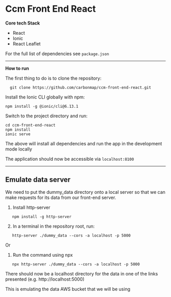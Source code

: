# Ccm Front End React

**Core tech Stack**

- React
- Ionic
- React Leaflet

For the full list of dependencies see `package.json`

---

**How to run**

The first thing to do is to clone the repository:

      git clone https://github.com/carbonmap/ccm-front-end-react.git

Install the Ionic CLI globally with npm:

    npm install -g @ionic/cli@6.13.1

Switch to the project directory and run:

    cd ccm-front-end-react
    npm install
    ionic serve

The above will install all dependencies and run the app in the development mode locally

The application should now be accessible via `localhost:8100`

---

## Emulate data server

We need to put the dummy_data directory onto a local server so that we can make requests for its data from our front-end server.

1. Install http-server
```
   npm install -g http-server
```

2. In a terminal in the repository root, run:
```
   http-server ./dummy_data --cors -a localhost -p 5000
```
Or

1. Run the command using npx
```
   npx http-server ./dummy_data --cors -a localhost -p 5000
```
There should now be a localhost directory for the data in one of the links presented (e.g. http://localhost:5000)

This is emulating the data AWS bucket that we will be using
